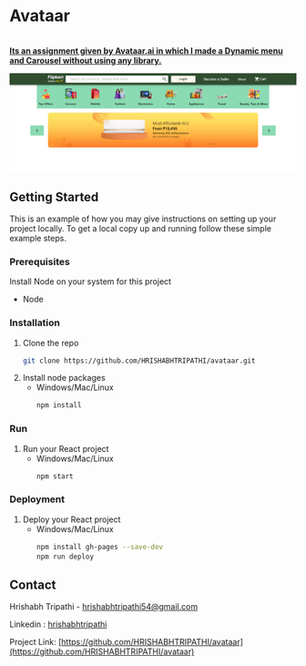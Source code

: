 <div align="left">

  <h1 align="left">Avataar</h1>

  <p align="left">
    <br />
    <a href="#"><strong>Its an assignment given by Avataar.ai in which I made a Dynamic menu and Carousel without using any library.</strong></a>
    <br />
  </p>
</div>

<p align="center">
  <img src="Output.png" width="720" title="Output">
</p>

<!-- GETTING STARTED -->
## Getting Started

This is an example of how you may give instructions on setting up your project locally.
To get a local copy up and running follow these simple example steps.

### Prerequisites

Install Node on your system for this project
* Node

### Installation

1. Clone the repo
   ```sh
   git clone https://github.com/HRISHABHTRIPATHI/avataar.git
   ```
2. Install node packages
    * Windows/Mac/Linux
        ```sh
        npm install
        ```



### Run
1. Run your React project
    * Windows/Mac/Linux
        ```sh
        npm start
        ```

### Deployment
1. Deploy your React project
    * Windows/Mac/Linux
        ```sh
        npm install gh-pages --save-dev
        npm run deploy
        ```


<!-- CONTACT -->
## Contact

Hrishabh Tripathi -  hrishabhtripathi54@gmail.com

Linkedin : [hrishabhtripathi](https://www.linkedin.com/in/hrishabhtripathi/)

Project Link: [https://github.com/HRISHABHTRIPATHI/avataar](https://github.com/HRISHABHTRIPATHI/avataar)




